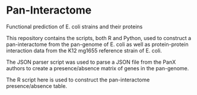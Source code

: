 # Pan-Interactome
Functional prediction of E. coli strains and their proteins


This repository contains the scripts, both R and Python, used to construct a pan-interactome from the pan-genome of E. coli as well as protein-protein interaction data from the K12 mg1655 reference strain of E. coli. 

The JSON parser script was used to parse a JSON file from the PanX authors to create a presence/absence matrix of genes in the pan-genome.

The R script here is used to construct the pan-interactome presence/absence table. 
